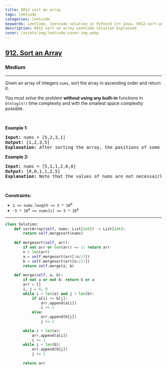 ```yaml
---
title: 0912 sort an array
tags: leetcode
categories: leetcode
keywords: LeetCode, leetcode solution in Python3 C++ Java, 0912-sort-an-array solution
description: 0912 sort an array LeetCode Solution Explained
cover: /assets/img/leetcode-cover-img.webp
---
```



<h2><a href="https://leetcode.com/problems/sort-an-array/">912. Sort an Array</a></h2><h3>Medium</h3><hr><div><p>Given an array of integers <code>nums</code>, sort the array in ascending order and return it.</p>

<p>You must solve the problem <strong>without using any built-in</strong> functions in <code>O(nlog(n))</code> time complexity and with the smallest space complexity possible.</p>

<p>&nbsp;</p>
<p><strong class="example">Example 1:</strong></p>

<pre><strong>Input:</strong> nums = [5,2,3,1]
<strong>Output:</strong> [1,2,3,5]
<strong>Explanation:</strong> After sorting the array, the positions of some numbers are not changed (for example, 2 and 3), while the positions of other numbers are changed (for example, 1 and 5).
</pre>

<p><strong class="example">Example 2:</strong></p>

<pre><strong>Input:</strong> nums = [5,1,1,2,0,0]
<strong>Output:</strong> [0,0,1,1,2,5]
<strong>Explanation:</strong> Note that the values of nums are not necessairly unique.
</pre>

<p>&nbsp;</p>
<p><strong>Constraints:</strong></p>

<ul>
	<li><code>1 &lt;= nums.length &lt;= 5 * 10<sup>4</sup></code></li>
	<li><code>-5 * 10<sup>4</sup> &lt;= nums[i] &lt;= 5 * 10<sup>4</sup></code></li>
</ul>
</div>

---




```python
class Solution:
    def sortArray(self, nums: List[int]) -> List[int]:
        return self.mergesort(nums)
    
    def mergesort(self, arr):
        if not arr or len(arr) == 1: return arr
        n = len(arr)
        a = self.mergesort(arr[:n//2])
        b = self.mergesort(arr[n//2:])
        return self.merge(a, b)
            
    def merge(self, a, b):
        if not a or not b: return b or a
        arr = []
        i, j = 0, 0
        while i < len(a) and j < len(b):
            if a[i] <= b[j]:
                arr.append(a[i])
                i += 1
            else:
                arr.append(b[j])
                j += 1
        
        while i < len(a):
            arr.append(a[i])
            i += 1
        while j < len(b):
            arr.append(b[j])
            j += 1
        
        return arr
```
